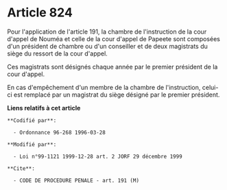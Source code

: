 # Article 824

Pour l'application de l'article 191, la chambre de l'instruction de la cour d'appel de Nouméa et celle de la cour d'appel de
Papeete sont composées d'un président de chambre ou d'un conseiller et de deux magistrats du siège du ressort de la cour
d'appel.

Ces magistrats sont désignés chaque année par le premier président de la cour d'appel.

En cas d'empêchement d'un membre de la chambre de l'instruction, celui-ci est remplacé par un magistrat du siège désigné par
le premier président.

**Liens relatifs à cet article**

	**Codifié par**:

	  - Ordonnance 96-268 1996-03-28

	**Modifié par**:

	  - Loi n°99-1121 1999-12-28 art. 2 JORF 29 décembre 1999

	**Cite**:

	  - CODE DE PROCEDURE PENALE - art. 191 (M)
